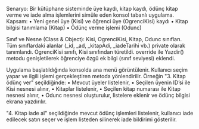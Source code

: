 Senaryo: Bir kütüphane sisteminde üye kaydı, kitap kaydı, ödünç kitap verme ve iade alma işlemlerini simüle eden konsol tabanlı uygulama.
Kapsam:
•	Yeni genel üye (Kisi) ve öğrenci üye (OgrenciKisi) kaydı
•	Kitap bilgisi tanımlama (Kitap)
•	Ödünç verme işlemi (Odunc)

Sınıf ve Nesne (Class & Object): Kisi, OgrenciKisi, Kitap, Odunc sınıfları.
Tüm sınıflardaki alanlar (_id, _ad, _kitapAdi, _iadeTarihi vb.) private olarak tanımlandı.
OgrenciKisi sınıfı, Kisi sınıfından türetildi.
override ile Yazdir() metodu genişletilerek öğrenciye özgü ek bilgi (sınıf seviyesi) eklendi.

Uygulama başlatıldığında konsolda ana menü görüntülenir.
Kullanıcı seçim yapar ve ilgili işlemi gerçekleştiren metoda yönlendirilir.
Örneğin "3. Kitap ödünç ver" seçildiğinde:
•	Mevcut üyeler listelenir,
•	Seçilen üyenin ID’si ile Kisi nesnesi alınır,
•	Kitaplar listelenir,
•	Seçilen kitap numarası ile Kitap nesnesi alınır,
•	Odunc nesnesi oluşturulur, listelere eklenir ve ödünç bilgisi ekrana yazdırılır.
 
"4. Kitap iade al" seçildiğinde mevcut ödünç işlemleri listelenir, kullanıcı iade edilecek satırı seçer ve işlem listeden silinerek iade bildirimi gösterilir.
 

